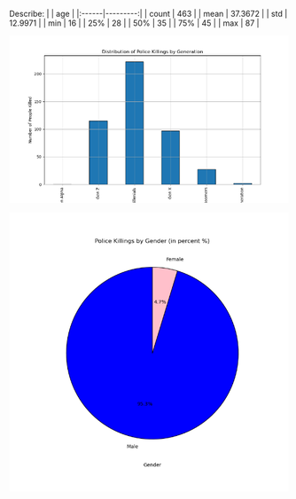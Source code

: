 Describe:
|       |      age |
|:------|---------:|
| count | 463      |
| mean  |  37.3672 |
| std   |  12.9971 |
| min   |  16      |
| 25%   |  28      |
| 50%   |  35      |
| 75%   |  45      |
| max   |  87      |

![age_image_fail_load](killings_per_age.png)


![race_gender_image_fail_load](killings_by_gender.png)
